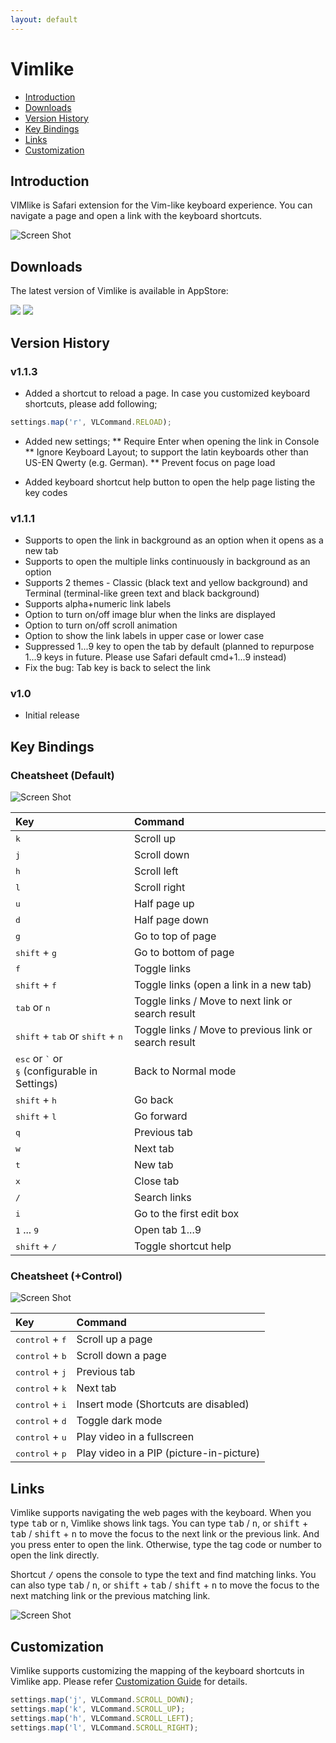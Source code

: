 ```yaml
---
layout: default
---
```

[_metadata_:apple-itunes-app]:- "app-id=1584519802"


# Vimlike

- [Introduction](#introduction)
- [Downloads](#downloads)
- [Version History](#version-history)
- [Key Bindings](#key-bindings)
- [Links](#links)
- [Customization](#customization)

## Introduction
VIMlike is Safari extension for the Vim-like keyboard experience. You can navigate a page and open a link with the keyboard shortcuts.

  ![Screen Shot](/Resources/vimlike-screen1.png)

## Downloads
The latest version of Vimlike is available in AppStore:

[<img src="/Resources/Download_on_the_App_Store_Badge_US-UK_RGB_blk_092917.svg">](https://itunes.apple.com/app/id1584519802)
[<img src="/Resources/Download_on_the_Mac_App_Store_Badge_US-UK_RGB_blk_092917.svg">](https://apps.apple.com/app/vimlike/id1584519802)

## Version History
### v1.1.3
* Added a shortcut to reload a page. In case you customized keyboard shortcuts, please add following;
```javascript
settings.map('r', VLCommand.RELOAD);
```

* Added new settings;
** Require Enter when opening the link in Console
** Ignore Keyboard Layout; to support the latin keyboards other than US-EN Qwerty (e.g. German).
** Prevent focus on page load

* Added keyboard shortcut help button to open the help page listing the key codes

### v1.1.1
* Supports to open the link in background as an option when it opens as a new tab
* Supports to open the multiple links continuously in background as an option
* Supports 2 themes - Classic (black text and yellow background) and Terminal (terminal-like green text and black background)
* Supports alpha+numeric link labels
* Option to turn on/off image blur when the links are displayed
* Option to turn on/off scroll animation
* Option to show the link labels in upper case or lower case
* Suppressed 1...9 key to open the tab by default (planned to repurpose 1...9 keys in future. Please use Safari default cmd+1...9 instead)
* Fix the bug: Tab key is back to select the link

### v1.0
* Initial release

## Key Bindings
### Cheatsheet (Default)
  ![Screen Shot](/Resources/vimlike-keyboard1.jpg) 

| Key          |Command|
|:-------------|:----------------------|
| <kbd>k</kbd> | Scroll up|
| <kbd>j</kbd> | Scroll down|
| <kbd>h</kbd> | Scroll left|
| <kbd>l</kbd> | Scroll right|
| <kbd>u</kbd> | Half page up|
| <kbd>d</kbd> | Half page down|
| <kbd>g</kbd> | Go to top of page|
| <kbd>shift</kbd> + <kbd>g</kbd> | Go to bottom of page|
| <kbd>f</kbd> | Toggle links|
| <kbd>shift</kbd> + <kbd>f</kbd> | Toggle links (open a link in a new tab)|
| <kbd>tab</kbd> or <kbd>n</kbd> | Toggle links / Move to next link or search result|
| <kbd>shift</kbd> + <kbd>tab</kbd> or <kbd>shift</kbd> + <kbd>n</kbd> | Toggle links / Move to previous link or search result|
| <kbd>esc</kbd> or <kbd>`</kbd> or<br/><kbd>§</kbd> (configurable in Settings) | Back to Normal mode|
| <kbd>shift</kbd> + <kbd>h</kbd> | Go back |
| <kbd>shift</kbd> + <kbd>l</kbd> | Go forward |
| <kbd>q</kbd> | Previous tab |
| <kbd>w</kbd> | Next tab |
| <kbd>t</kbd> | New tab |
| <kbd>x</kbd> | Close tab |
| <kbd>/</kbd> | Search links |
| <kbd>i</kbd> | Go to the first edit box |
| <kbd>1</kbd> ... <kbd>9</kbd> | Open tab 1...9 |
| <kbd>shift</kbd> + <kbd>/</kbd> | Toggle shortcut help |

### Cheatsheet (+Control)
  ![Screen Shot](/Resources/vimlike-keyboard2.jpg) 

| Key          |Command|
|:-------------|:----------------------|
| <kbd>control</kbd> + <kbd>f</kbd> | Scroll up a page|
| <kbd>control</kbd> + <kbd>b</kbd> | Scroll down a page|
| <kbd>control</kbd> + <kbd>j</kbd> | Previous tab |
| <kbd>control</kbd> + <kbd>k</kbd> | Next tab |
| <kbd>control</kbd> + <kbd>i</kbd> | Insert mode (Shortcuts are disabled) |
| <kbd>control</kbd> + <kbd>d</kbd> | Toggle dark mode |
| <kbd>control</kbd> + <kbd>u</kbd> | Play video in a fullscreen|
| <kbd>control</kbd> + <kbd>p</kbd> | Play video in a PIP (picture-in-picture)|

## Links
Vimlike supports navigating the web pages with the keyboard. When you type <kbd>tab</kbd> or <kbd>n</kbd>, Vimlike shows link tags. You can type <kbd>tab</kbd> / <kbd>n</kbd>, or <kbd>shift</kbd> + <kbd>tab</kbd> / <kbd>shift</kbd> + <kbd>n</kbd> to move the focus to the next link or the previous link. And you press enter to open the link. Otherwise, type the tag code or number to open the link directly.

Shortcut <kbd>/</kbd> opens the console to type the text and find matching links. You can also type <kbd>tab</kbd> / <kbd>n</kbd>, or <kbd>shift</kbd> + <kbd>tab</kbd> / <kbd>shift</kbd> + <kbd>n</kbd> to move the focus to the next matching link or the previous matching link.

  ![Screen Shot](/Resources/vimlike-screen2.png)

## Customization
Vimlike supports customizing the mapping of the keyboard shortcuts in Vimlike app. Please refer [Customization Guide](/vimlike/keys) for details.

```javascript
settings.map('j', VLCommand.SCROLL_DOWN);
settings.map('k', VLCommand.SCROLL_UP);
settings.map('h', VLCommand.SCROLL_LEFT);
settings.map('l', VLCommand.SCROLL_RIGHT);
```
